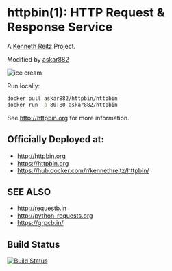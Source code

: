 # httpbin(1): HTTP Request & Response Service


A [Kenneth Reitz](http://kennethreitz.org/bitcoin) Project.

Modified by [askar882](https://github.com/askar882)

![ice cream](http://farm1.staticflickr.com/572/32514669683_4daf2ab7bc_k_d.jpg)

Run locally:
```sh
docker pull askar882/httpbin/httpbin
docker run -p 80:80 askar882/httpbin
```

See http://httpbin.org for more information.

## Officially Deployed at:

- http://httpbin.org
- https://httpbin.org
- https://hub.docker.com/r/kennethreitz/httpbin/


## SEE ALSO

- http://requestb.in
- http://python-requests.org
- https://grpcb.in/

## Build Status

[![Build Status](https://api.travis-ci.org/postmanlabs/httpbin.svg?branch=master)](https://travis-ci.org/postmanlabs/httpbin)
